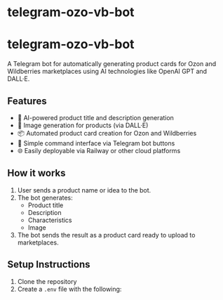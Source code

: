 # telegram-ozo-vb-bot
# telegram-ozo-vb-bot

A Telegram bot for automatically generating product cards for Ozon and Wildberries marketplaces using AI technologies like OpenAI GPT and DALL·E.

## Features

- 🧠 AI-powered product title and description generation
- 🎨 Image generation for products (via DALL·E)
- 📦 Automated product card creation for Ozon and Wildberries
- 💬 Simple command interface via Telegram bot buttons
- 🌐 Easily deployable via Railway or other cloud platforms

## How it works

1. User sends a product name or idea to the bot.
2. The bot generates:
   - Product title
   - Description
   - Characteristics
   - Image
3. The bot sends the result as a product card ready to upload to marketplaces.

## Setup Instructions

1. Clone the repository
2. Create a `.env` file with the following:

